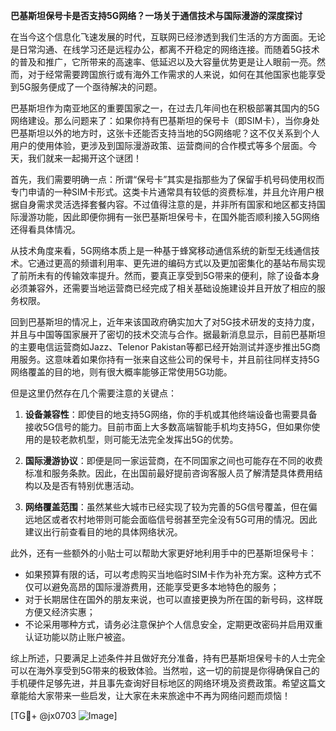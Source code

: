 **巴基斯坦保号卡是否支持5G网络？一场关于通信技术与国际漫游的深度探讨**

在当今这个信息化飞速发展的时代，互联网已经渗透到我们生活的方方面面。无论是日常沟通、在线学习还是远程办公，都离不开稳定的网络连接。而随着5G技术的普及和推广，它所带来的高速率、低延迟以及大容量优势更是让人眼前一亮。然而，对于经常需要跨国旅行或有海外工作需求的人来说，如何在其他国家也能享受到5G服务便成了一个亟待解决的问题。

巴基斯坦作为南亚地区的重要国家之一，在过去几年间也在积极部署其国内的5G网络建设。那么问题来了：如果你持有巴基斯坦的保号卡（即SIM卡），当你身处巴基斯坦以外的地方时，这张卡还能否支持当地的5G网络呢？这不仅关系到个人用户的使用体验，更涉及到国际漫游政策、运营商间的合作模式等多个层面。今天，我们就来一起揭开这个谜团！

首先，我们需要明确一点：所谓“保号卡”其实是指那些为了保留手机号码使用权而专门申请的一种SIM卡形式。这类卡片通常具有较低的资费标准，并且允许用户根据自身需求灵活选择套餐内容。不过值得注意的是，并非所有国家和地区都支持国际漫游功能，因此即便你拥有一张巴基斯坦保号卡，在国外能否顺利接入5G网络还得看具体情况。

从技术角度来看，5G网络本质上是一种基于蜂窝移动通信系统的新型无线通信技术。它通过更高的频谱利用率、更先进的编码方式以及更加密集化的基站布局实现了前所未有的传输效率提升。然而，要真正享受到5G带来的便利，除了设备本身必须兼容外，还需要当地运营商已经完成了相关基础设施建设并且开放了相应的服务权限。

回到巴基斯坦的情况上，近年来该国政府确实加大了对5G技术研发的支持力度，并且与中国等国家展开了密切的技术交流与合作。据最新消息显示，目前巴基斯坦的主要电信运营商如Jazz、Telenor Pakistan等都已经开始测试并逐步推出5G商用服务。这意味着如果你持有一张来自这些公司的保号卡，并且前往同样支持5G网络覆盖的目的地，则有很大概率能够正常使用5G功能。

但是这里仍然存在几个需要注意的关键点：

1. **设备兼容性**：即使目的地支持5G网络，你的手机或其他终端设备也需要具备接收5G信号的能力。目前市面上大多数高端智能手机均支持5G，但如果你使用的是较老款机型，则可能无法完全发挥出5G的优势。
   
2. **国际漫游协议**：即便是同一家运营商，在不同国家之间也可能存在不同的收费标准和服务条款。因此，在出国前最好提前咨询客服人员了解清楚具体费用结构以及是否有特别优惠活动。
   
3. **网络覆盖范围**：虽然某些大城市已经实现了较为完善的5G信号覆盖，但在偏远地区或者农村地带则可能会面临信号弱甚至完全没有5G可用的情况。因此建议出行前查看目的地的具体网络状况。

此外，还有一些额外的小贴士可以帮助大家更好地利用手中的巴基斯坦保号卡：

- 如果预算有限的话，可以考虑购买当地临时SIM卡作为补充方案。这种方式不仅可以避免高昂的国际漫游费用，还能享受更多本地特色的服务；
- 对于长期居住在国外的朋友来说，也可以直接更换为所在国的新号码，这样既方便又经济实惠；
- 不论采用哪种方式，请务必注意保护个人信息安全，定期更改密码并启用双重认证功能以防止账户被盗。

综上所述，只要满足上述条件并且做好充分准备，持有巴基斯坦保号卡的人士完全可以在海外享受到5G带来的极致体验。当然啦，这一切的前提是你得确保自己的手机硬件足够先进，并且事先查询好目标地区的网络环境及资费政策。希望这篇文章能给大家带来一些启发，让大家在未来旅途中不再为网络问题而烦恼！

[TG💪+ @jx0703 ![Image](https://github.com/user-attachments/assets/dbca1d08-cadb-493c-b0ec-ad6f7a83f270)]